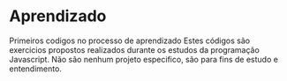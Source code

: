 # Aprendizado
Primeiros codigos no processo de aprendizado
Estes códigos são exercicios propostos realizados durante os estudos da programação Javascript. Não são nenhum projeto especifico, são para fins de estudo e entendimento.
